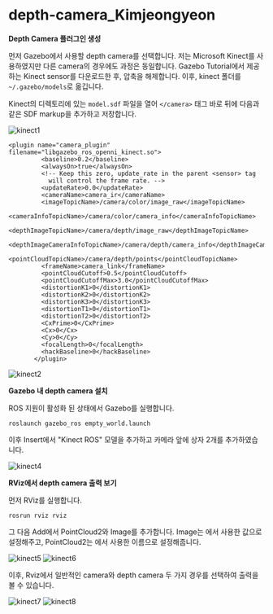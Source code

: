 # depth-camera_Kimjeongyeon

**Depth Camera 플러그인 생성**

먼저 Gazebo에서 사용할 depth camera를 선택합니다. 저는 Microsoft Kinect를 사용하였지만 다른 camera의 경우에도 과정은 동일합니다.
Gazebo Tutorial에서 제공하는 Kinect sensor를 다운로드한 후, 압축을 해제합니다.
이후, kinect 폴더를 ```~/.gazebo/models```로 옮깁니다.

Kinect의 디렉토리에 있는 ```model.sdf``` 파일을 열어 ```</camera>``` 태그 바로 뒤에 다음과 같은 SDF markup을 추가하고 저장합니다.

![kinect1](https://user-images.githubusercontent.com/84000076/122526009-cbcd6d00-d054-11eb-894c-3ab5aa959195.png)

 ```
 <plugin name="camera_plugin" filename="libgazebo_ros_openni_kinect.so">
          <baseline>0.2</baseline>
          <alwaysOn>true</alwaysOn>
          <!-- Keep this zero, update_rate in the parent <sensor> tag
            will control the frame rate. -->
          <updateRate>0.0</updateRate>
          <cameraName>camera_ir</cameraName>
          <imageTopicName>/camera/color/image_raw</imageTopicName>
          <cameraInfoTopicName>/camera/color/camera_info</cameraInfoTopicName>
          <depthImageTopicName>/camera/depth/image_raw</depthImageTopicName>
          <depthImageCameraInfoTopicName>/camera/depth/camera_info</depthImageCameraInfoTopicName>
          <pointCloudTopicName>/camera/depth/points</pointCloudTopicName>
          <frameName>camera_link</frameName>
          <pointCloudCutoff>0.5</pointCloudCutoff>
          <pointCloudCutoffMax>3.0</pointCloudCutoffMax>
          <distortionK1>0</distortionK1>
          <distortionK2>0</distortionK2>
          <distortionK3>0</distortionK3>
          <distortionT1>0</distortionT1>
          <distortionT2>0</distortionT2>
          <CxPrime>0</CxPrime>
          <Cx>0</Cx>
          <Cy>0</Cy>
          <focalLength>0</focalLength>
          <hackBaseline>0</hackBaseline>
        </plugin>
  ```
  ![kinect2](https://user-images.githubusercontent.com/84000076/122526046-d7b92f00-d054-11eb-8796-629f2e28cbde.png)
      
**Gazebo 내 depth camera 설치**

ROS 지원이 활성화 된 상태에서 Gazebo를 실행합니다.

```roslaunch gazebo_ros empty_world.launch```

이후 Insert에서 "Kinect ROS" 모델을 추가하고 카메라 앞에 상자 2개를 추가하였습니다.

![kinect4](https://user-images.githubusercontent.com/84000076/122526670-8493ac00-d055-11eb-9bed-ad7bb430f282.png)

**RViz에서 depth camera 출력 보기**

먼저 RViz를 실행합니다.

```rosrun rviz rviz```

그 다음 Add에서 PointCloud2와 Image를 추가합니다. Image는 <imageTopicName>에서 사용한 값으로 설정해주고, PointCloud2는 <depthImageTopicName>에서 사용한 이름으로 설정해줍니다.
 
![kinect5](https://user-images.githubusercontent.com/84000076/122527634-75f9c480-d056-11eb-8495-c5c349fa7736.png)
![kinect6](https://user-images.githubusercontent.com/84000076/122527646-7a25e200-d056-11eb-80a4-2ec009858157.png)

이후, Rviz에서 일반적인 camera와 depth camera 두 가지 경우를 선택하여 출력을 볼 수 있습니다.

![kinect7](https://user-images.githubusercontent.com/84000076/122528062-e56fb400-d056-11eb-95a6-04fae3692e74.png)
![kinect8](https://user-images.githubusercontent.com/84000076/122528083-ea346800-d056-11eb-8a10-78dccd0675cd.png)

